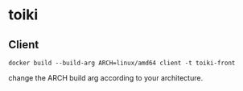 # toiki

## Client
```
docker build --build-arg ARCH=linux/amd64 client -t toiki-front
```
change the ARCH build arg according to your architecture.
